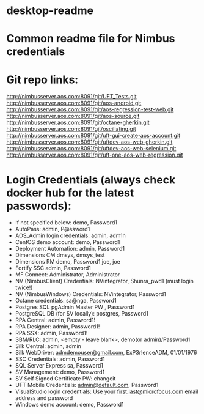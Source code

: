 # desktop-readme
# Common readme file for Nimbus credentials

# Git repo links:
http://nimbusserver.aos.com:8091/git/UFT_Tests.git
http://nimbusserver.aos.com:8091/git/aos-android.git
http://nimbusserver.aos.com:8091/git/aos-regression-test-web.git
http://nimbusserver.aos.com:8091/git/aos-source.git
http://nimbusserver.aos.com:8091/git/octane-gherkin.git
http://nimbusserver.aos.com:8091/git/oscillating.git
http://nimbusserver.aos.com:8091/git/uft-gui-create-aos-account.git
http://nimbusserver.aos.com:8091/git/uftdev-aos-web-gherkin.git
http://nimbusserver.aos.com:8091/git/uftdev-aos-web-selenium.git
http://nimbusserver.aos.com:8091/git/uft-one-aos-web-regression.git

# Login Credentials (always check docker hub for the latest passwords):
- If not specified below:		      demo, Password1
- AutoPass:			                  admin, P@ssword1
- AOS_Admin login credentials:		admin, adm1n
- CentOS demo account:			      demo, Password1
- Deployment Automation:		      admin, Password1
- Dimensions CM				            dmsys, dmsys_test
- Dimensions RM				            demo, Password1		joe, joe
- Fortify SSC				              admin, Password1	
- MF Connect:				              Administrator, Administrator
- NV (NimbusClient) Credentials:	NVintegrator, Shunra_pwd1 (must login twice!)
- NV (NimbusWindows) Credentials:	NVintegrator, Password1
- Octane credentials:			        sa@nga, Password1 
- Postgres SQL pgAdmin Master PW	<blank>, Password1
- PostgreSQL DB (for SV locally):	postgres, Password1
- RPA Central:				            admin, Password1!
- RPA Designer:				            admin, Password1!
- RPA SSX:				                admin, Password1!
- SBM/RLC:				                admin, <empty - leave blank>, demo(or admin)/Password1
- Silk Central:				            admin, admin
- Silk WebDriver:			            admdemouser@gmail.com, ExP3r!enceADM, 01/01/1976
- SSC Credentials:			          admin, Password1
- SQL Server Express		 	        sa, Password1
- SV Management:			            demo, Password1
- SV Self Signed Certificate PW:	changeit
- UFT Mobile Credentials:		      admin@default.com, Password1
- VisualStudio login credentials: Use your first.last@microfocus.com email address and password
- Windows demo account:			      demo, Password1
